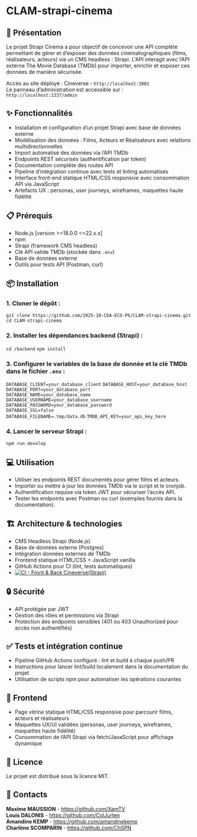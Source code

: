 # CLAM-strapi-cinema
## :page_facing_up: Présentation
Le projet Strapi Cinema a pour objectif de concevoir une API complète permettant de gérer et d’exposer des données cinématographiques (films, réalisateurs, acteurs) via un CMS headless : Strapi. L'API interagit avec l’API externe The Movie Database (TMDb) pour importer, enrichir et exposer ces données de manière sécurisée.

Accès au site déployé : Cineverse - `http://localhost:3001`  
Le panneau d’administration est accessible sur : `http://localhost:1337/admin`  

## :sparkles: Fonctionnalités
- Installation et configuration d’un projet Strapi avec base de données externe
- Modélisation des données : Films, Acteurs et Réalisateurs avec relations multidirectionnelles
- Import automatisé des données via l’API TMDb
- Endpoints REST sécurisés (authentification par token)
- Documentation complète des routes API
- Pipeline d’intégration continue avec tests et linting automatisés
- Interface front-end statique HTML/CSS responsive avec consommation API via JavaScript
- Artefacts UX : personas, user journeys, wireframes, maquettes haute fidélité

## :clipboard:	Prérequis
- Node.js [version >=18.0.0 <=22.x.x]
- npm 
- Strapi (framework CMS headless) 
- Clé API valide TMDb (stockée dans `.env`)
- Base de données externe 
- Outils pour tests API (Postman, curl)

## :package:	Installation
### 1. Cloner le dépôt : 
`git clone https://github.com/2025-10-CDA-ECO-P6/CLAM-strapi-cinema.git`  
`cd CLAM-strapi-cinema`
### 2. Installer les dépendances backend (Strapi) : 
`cd /backend`
`npm install`
### 3. Configurer le variables de la base de donnée et la clé TMDb dans le fichier `.env` : 

`DATABASE_CLIENT=your_database_client`
`DATABASE_HOST=your_database_host` 
`DATABASE_PORT=your_database_port`  
`DATABASE_NAME=your_database_name` 
`DATABASE_USERNAME=your_database_username`  
`DATABASE_PASSWORD=your_database_password`  
`DATABASE_SSL=false`  
`DATABASE_FILENAME=.tmp/data.db` 
`TMDB_API_KEY=your_api_key_here`  

### 4. Lancer le serveur Strapi : 
`npm run develop`

## :computer:	 Utilisation
- Utiliser les endpoints REST documentés pour gérer films et acteurs.
- Importer ou mettre à jour les données TMDb via le script et le cronjob.
- Authentification requise via token JWT pour sécuriser l’accès API.
- Tester les endpoints avec Postman ou curl (exemples fournis dans la documentation).

## :building_construction:	Architecture & technologies
- CMS Headless Strapi (Node.js)
- Base de données externe (Postgres)
- Intégration données externes de TMDb
- Frontend statique HTML/CSS + JavaScript vanilla
- GitHub Actions pour CI (lint, tests automatiques)
- [![CI - Front & Back Cineverse(Strapi)](https://github.com/2025-10-CDA-ECO-P6/CLAM-strapi-cinema/actions/workflows/ci.yml/badge.svg)](https://github.com/2025-10-CDA-ECO-P6/CLAM-strapi-cinema/actions/workflows/ci.yml)

## :lock:	Sécurité
- API protégée par JWT
- Gestion des rôles et permissions via Strapi
- Protection des endpoints sensibles (401 ou 403 Unauthorized pour accès non authentifiés)

## :white_check_mark:	Tests et intégration continue
- Pipeline GitHub Actions configuré : lint et build à chaque push/PR
- Instructions pour lancer lint/build localement dans la documentation du projet
- Utilisation de scripts npm pour automatiser les opérations courantes

## :art:	Frontend
- Page vitrine statique HTML/CSS responsive pour parcourir films, acteurs et réalisateurs
- Maquettes UX/UI validées (personas, user journeys, wireframes, maquettes haute fidélité)
- Consommation de l’API Strapi via fetch/JavaScript pour affichage dynamique

## :scroll:	Licence
Le projet est distribué sous la licence MIT.  

## :email:	Contacts
**Maxime MAUSSION** - https://github.com/XamTV  
**Louis DALONIS** - https://github.com/ColJurten  
**Amandine KEMP** - https://github.com/amandinekemp  
**Charlène SCOMPARIN** - https://github.com/ChSPN  

